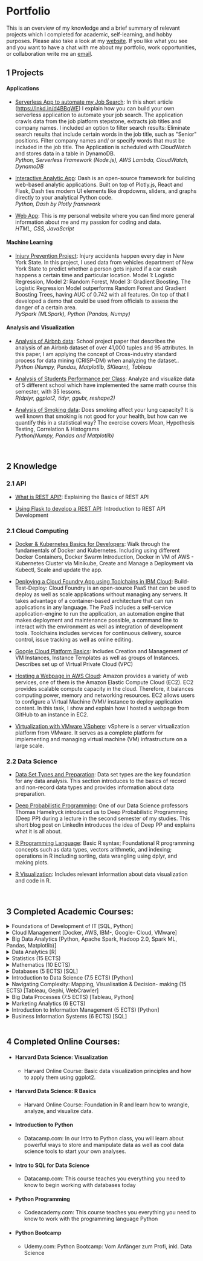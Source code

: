 # Portfolio
This is an overview of my knowledge and a brief summary of relevant projects which I completed for academic, self-learning, and hobby purposes. Please also take a look at my [website](https://sknoedler.github.io). If you like what you see and you want to have a chat with me about my portfolio, work opportunities, or collaboration write me an [email](mailto:st.knoedler@gmail.com).


## 1 Projects

#### Applications
- 	[Serverless App to automate my Job Search](https://github.com/SKnoedler/Portfolio/tree/master/Projects/Serverless%20Application): In this short article (https://lnkd.in/d4BBqWE) I explain how you can build your own serverless application to automate your job search. The application crawls data from the job platform stepstone, extracts job titles and company names. I included an option to filter search results: Eliminate search results that include certain words in the job title, such as "Senior" positions. Filter company names and/ or specify words that must be included in the job title. The Application is scheduled with CloudWatch and stores data in a table in DynamoDB. <br/> _Python, Serverless Framework (Node.js), AWS Lambda, CloudWatch, DynamoDB_

- 	[Interactive Analytic App](http://xxx): Dash is an open-source framework for building web-based analytic applications. Built on top of Plotly.js, React and Flask, Dash ties modern UI elements like dropdowns, sliders, and graphs directly to your analytical Python code.  <br/> _Python, Dash by Plotly framework_

- 	[Web App](https://sknoedler.github.io): This is my personal website where you can find more general information about me and my passion for coding and data.  <br/> _HTML, CSS, JavaScript_

#### Machine Learning
- [Injury Prevention Project](https://github.com/SKnoedler/Portfolio/blob/master/Knowledge%20Collection/Injury%20Prevention%20MLSpark%20Project.html): Injury accidents happen every day in New York State. In this project, I used data from vehicles department of New York State to predict whether a person gets injured if a car crash happens a certain time and particular location. Model 1: Logistic Regression, Model 2: Random Forest, Model 3: Gradient Boosting. The Logistic Regression Model outperforms Random Forest and Gradient Boosting Trees, having AUC of 0.742 with all features. On top of that I developed a demo that could be used from officials to assess the danger of a certain area.
 <br/> _PySpark (MLSpark), Python (Pandas, Numpy)_ 

#### Analysis and Visualization
-	[Analysis of Airbnb data](https://github.com/SKnoedler/Data-Science-Portfolio/blob/master/Knowledge%20Collection/AirBnB%20Analysis.pdf): School project paper that describes the analysis of an Airbnb dataset of over 41,000 tuples and 95 attributes. In this paper, I am applying the concept of Cross-industry standard process for data mining (CRISP-DM) when analyzing the dataset.. <br/> _Python (Numpy, Pandas, Matplotlib, SKlearn), Tableau_

-	[Analysis of Students Performance per Class](https://htmlpreview.github.io/?https://github.com/SKnoedler/Data-Science-Portfolio/blob/master/Knowledge%20Collection/Analysis%20and%20Visualization%20using%20R%20(0).html): Analyze and visualize data of 5 different school which have implemented the same math course this semester, with 35 lessons. <br/> _R(dplyr, ggplot2, tidyr, ggubr, reshape2)_

- 	[Analysis of Smoking data](http://htmlpreview.github.io/?https://github.com/SKnoedler/Data-Science-Portfolio/blob/master/Knowledge%20Collection/Statistics%20and%20Visualization%20in%20Python.html): Does smoking affect your lung capacity? It is well known that smoking is not good for your health, but how can we quantify this in a statistical way? The exercise covers Mean, Hypothesis Testing, Correlation & Histograms <br/> _Python(Numpy, Pandas and Matplotlib)_

<br/>

## 2 Knowledge

### 2.1 API

- [What is REST API?](https://github.com/SKnoedler/Portfolio/blob/master/Knowledge%20Collection/REST%20API%20Knowledge.html): Explaining the Basics of REST API

- [Using Flask to develop a REST API](https://github.com/SKnoedler/Portfolio/blob/master/Knowledge%20Collection/Develop%20REST%20API%20with%20Flask.html): Introduction to REST API Development

### 2.1 Cloud Computing

- [Docker & Kubernetes Basics for Developers](https://github.com/SKnoedler/Portfolio/blob/master/Knowledge%20Collection/Docker%20and%20Kubernetes.pdf): Walk through the fundamentals of Docker and Kubernetes. Including using different Docker Containers, Docker Swarm Introduction, Docker in VM of AWS - Kubernetes Cluster via Minikube, Create and Manage a Deployment via Kubectl, Scale and update the app.

- [Deploying a Cloud Foundry App using Toolchains in IBM Cloud](https://github.com/SKnoedler/Portfolio/blob/master/Knowledge%20Collection/IBM%20Cloud.pdf): Build-Test-Deploy: Cloud Foundry is an open-source PaaS that can be used to deploy as well as scale applications without managing any servers. It takes advantage of a container-based architecture that can run applications in any language. The PaaS includes a self-service application-engine to run 
the application, an automation engine that makes deployment and maintenance possible, a command line to interact with the environment as well as integration of development tools. Toolchains includes services for continuous delivery, source control, issue tracking as well as online editing.

- [Google Cloud Platform Basics](https://github.com/SKnoedler/Portfolio/blob/master/Knowledge%20Collection/Google%20Cloud%20Platform.pdf): Includes Creation and Management of VM Instances, Instance Templates as well as groups of Instances. Describes set up of Virtual Private Cloud (VPC)

- [Hosting a Webpage in AWS Cloud](https://htmlpreview.github.io/?https://github.com/SKnoedler/Data-Science-Portfolio/blob/master/Knowledge%20Collection/Github%20Webpage%20hosted%20on%20AWS%20Cloud.html): Amazon provides a variety of web services, one of them is the Amazon Elastic Compute Cloud (EC2). EC2 provides scalable compute capacity in the cloud. Therefore, it balances computing power, memory and networking resources. EC2 allows users to configure a Virtual Machine (VM)/ instance to deploy application content. In this task, I show and explain how I hosted a webpage from GitHub to an instance in EC2.

- [Virtualization with VMware VSphere](https://github.com/SKnoedler/Portfolio/blob/master/Knowledge%20Collection/VMware.pdf): vSphere is a server virtualization platform from VMware. It serves as a complete platform for implementing and managing virtual machine (VM) infrastructure on a large scale.




### 2.2 Data Science
- [Data Set Types and Preparation](https://github.com/SKnoedler/Data-Science-Portfolio/blob/master/Knowledge%20Collection/DataUnderstandig.md): Data set types are the key foundation for any data analysis. This section introduces to the basics of record and non-record data types and provides information about data preparation.

- [Deep Probabilistic Programming](https://www.linkedin.com/pulse/deep-probabilistic-programming-steffen-knödler/): One of our Data Science professors Thomas Hamelryck introduced us to Deep Probabilistic Programming (Deep PP) during a lecture in the second semester of my studies. This short blog post on LinkedIn introduces the idea of Deep PP and explains what it is  all about.

- [R Programming Language](https://github.com/SKnoedler/Data-Science-Portfolio/blob/master/Knowledge%20Collection/R%20Basics.pdf): Basic R syntax; Foundational R programming concepts such as data types, vectors arithmetic, and indexing; operations in R including sorting, data wrangling using dplyr, and making plots.
	
- [R Visualization](https://github.com/SKnoedler/Data-Science-Portfolio/blob/master/Knowledge%20Collection/Data%20Visualization.pdf): Includes relevant information about data visualization and code in R.
	
<br/>

## 3 Completed Academic Courses:
<details>
<summary> Foundations of Development of IT [SQL, Python]</summary>
This course covers and deals with each phase in the IT development cycle individually. The cycle will be broken down into themes: initiation, system concept development, planning, requirements analysis, design, code-based development, integration and test, implementation, operation and maintenance, and termination.
</details>
<details>
<summary> Cloud Management [Docker, AWS, IBM-, Google- Cloud, VMware]</summary>
Cloud services creation and management. Practical experience in using, creating and managing digital services across data centers and hybrid clouds. Strategic choices for cloud digital service solutions across open data centers and software defined networks.
</details>
<details>
<summary> Big Data Analytics [Python, Apache Spark, Hadoop 2.0, Spark ML, Pandas, Matplotlib)]</summary>
Students will learn to obtain, screen, clean, link, manipulate, analyze and display data while creating summaries, overviews, models, analyses and basic tables, histograms, trees and scattergrams. They will use Python and Apache Spark to explore classic and modern machine learning techniques (such as deep learning) within a big data context, including sentiment analysis via supervised learning, recommendation systems via unsupervised learning and predicting credit scoring via random forest machine learning.
</details>
<details>
<summary> Data Analytics [R]</summary>
General overview in data analytics techniques, familiarity with particular real-world applications, challenges involved in applications, and future directions of the field. Optional hands-on experience with available software packages.
</details>
<details>
<summary> Statistics (15 ECTS)</summary>
Descriptive methods of univariate data analysis; additional methods and
correlation analysis; probability calculus; stochastic variables and
distribution, distribution models; sums and means of sampling variables;
parameter estimation; confidence intervals; statistical tests; further specific
test problems; linear regression model
</details>
<details>
<summary> Mathematics (10 ECTS)</summary>
The main focus areas of this course are linear algebra {including, amongst others, matrix calculus, matrix inverse, determinants of matrices, linear systems of equations, vector calculus), sequences and series as well as differential calculus {including, amongst others, differentiation of real functions, Taylor expansions, univariate and multivariate optimization of functions without and with constraint {Lagrange method). 
</details>
<details>
<summary> Databases (5 ECTS) [SQL]</summary>
This course offers an in-depth discussion of modern database system architectures and query language for use in databases. The focus lies on the relational databases model and relational query languages (SQL). Other topics covered are data integrity, integrity constraints, and database design.
</details>
<details>
<summary> Introduction to Data Science (7.5 ECTS) [Python]</summary>
The course covers the following tentative topic list: Foundations of statistical learning, probability theory; Classification methods, such as: Linear models, K-Nearest Neighbor; Regression methods, such as: Linear regression; Bayesian Statistics; Clustering.
Dimensionality reduction and visualization techniques such as principal component analysis (PCA).
</details>
<details>
<summary> Navigating Complexity: Mapping, Visualisation & Decision- making (15 ECTS) [Tableau, Gephi, WebCrawler]</summary>
The course will teach students to describe and analyse complexity within an empirical case. Students will be introduced to a range of conceptual and technical tools for generating and visualizing data and analyzing complexity. Throughout the course students will experiment with different techniques for generating data and visualizing complexity. Based on case work, students will be requested to reflect on how visualizations work as simplifications and can inform decision-making.
</details>
<details>
<summary> Big Data Processes (7.5 ECTS) [Tableau, Python]</summary>
This course covers analytics and visualization (e.g., exploratory data analysis, classification, clustering), as well as challenges of Big Data processes (e.g., handling of personal data). Furthermore, students will practice communicating and presenting of results as well as reflections during the exercises. Students learn to apply a number of software tools for analytics and visualization.
</details>
<details>
<summary> Marketing Analytics (6 ECTS)</summary>
The primary goal of this course is the learning of quantitative analytical methods and concepts that lead to the improvement of marketing decisions. In the lectures accompanying exercises and mentors, students gain the competence of independent application of analytical methods and concepts. In addition, the practical relevance of the learned methods and concepts is demonstrated by numerous case studies and practical lectures. 
</details>
<details>
<summary> Introduction to Information Management (5 ECTS) [Python]</summary>
Application systems and information systems as well as business processes and their support by ERP systems are covered. In addition, the lectures address basic knowledge related to data management as well as the concept of data modeling. Subsequently, an introduction programming is given, utilizing the programming language Python.
</details>
<details>
<summary> Business Information Systems (6 ECTS) [SQL]</summary>
This course covers fundamentals, development, and introduction of information and communication systems for enterprises. It includes functionality and architecture and development of ICS as well as Business Process Reeingineering (BPR).
</details>

<br/>

## 4 Completed Online Courses: 
- #### Harvard Data Science: Visualization
	- Harvard Online Course: Basic data visualization principles and how to apply them using ggplot2.

- #### Harvard Data Science: R Basics
	- Harvard Online Course: Foundation in R and learn how to wrangle, analyze, and visualize data.
	
- #### Introduction to Python
	- Datacamp.com: In our Intro to Python class, you will learn about powerful ways to store and manipulate data as well as cool data science tools to start your own analyses. 
	
- #### Intro to SQL for Data Science
	- Datacamp.com: This course teaches you everything you need to know to begin working with databases today

- #### Python Programming
	- Codeacademy.com: This course teaches you everything you need to know to work with the programming language Python

- #### Python Bootcamp
	- Udemy.com: Python Bootcamp: Vom Anfänger zum Profi, inkl. Data Science




